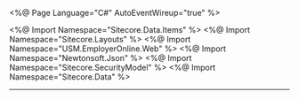 <%@ Page Language="C#" AutoEventWireup="true" %>

<%@ Import Namespace="Sitecore.Data.Items" %>
<%@ Import Namespace="Sitecore.Layouts" %>
<%@ Import Namespace="USM.EmployerOnline.Web" %>
<%@ Import Namespace="Newtonsoft.Json" %>
<%@ Import Namespace="Sitecore.SecurityModel" %>
<%@ Import Namespace="Sitecore.Data" %>

<!DOCTYPE html>

<html xmlns="http://www.w3.org/1999/xhtml">
<head runat="server">
    <title></title>
</head>

<script runat="server">

    protected void Page_Load(object sender, EventArgs e)
    {
        using (new SecurityDisabler())
        {
            var startPath = "{58A044D6-9C5E-4FEE-B824-F7414AA5C957}";
            var db = Sitecore.Data.Database.GetDatabase("master");
            var startItem = db.GetItem(startPath);
            var descendants = startItem.Axes.GetDescendants();
            var pages = descendants.Concat(new Item[] { startItem });

            var report = new Report();

            foreach (var page in pages)
            {
                var sharedLayout = page.Fields[Sitecore.FieldIDs.LayoutField];
                // var finalLayout = no such thing in 7.2

                var xml = Sitecore.Data.Fields.LayoutField.GetFieldValue(sharedLayout);

                // default layout
                var layout = Sitecore.Layouts.LayoutDefinition.Parse(xml).Devices[0] as DeviceDefinition;

                report.Pages.Add(new SitecorePage
                {
                    Layout = layout.Layout,
                    Path = page.Paths.Path,
                    Template = page.TemplateName,
                    Renderings = layout.Renderings.ToArray().Cast<RenderingDefinition>().Select(x => FromRendering(x, db)).ToList()
                });

            }

            Summary.Text += string.Format("<p><b>Page Count</b> {0}</p>", report.Pages.Count);
            Summary.Text += string.Format("<p><b>Distinct Template Count</b> {0}</p>", report.Pages.Select(x=>x.Template).Distinct().Count());
            Summary.Text += string.Format("<p><b>Distinct Page Layout Count</b> {0}</p>", report.Pages.Select(x=>x.Layout).Distinct().Count());
            Summary.Text += string.Format("<p><b>Distinct Rendering Count</b> {0}</p>", report.Pages.SelectMany(x => x.Renderings).Distinct().Count());
            Summary.Text += string.Format("<p><b>List of Distinct Renderings</b> {0}</p>", ListOfDistinctRenderings(report));

            Output.Text = JsonConvert.SerializeObject(report);
        }
    }

    private string ListOfDistinctRenderings(Report report)
    {
        var sb = new StringBuilder();

        foreach (var r in report.Pages.SelectMany(x => x.Renderings).Distinct())
        {
            sb.AppendLine("<br/>" + r);
        }

        return sb.ToString();
    }

    private string FromRendering(RenderingDefinition rendering, Database db)
    {
        using (new SecurityDisabler())
        {
            var item = db.GetItem(rendering.ItemID);

            if (item == null) return rendering.ItemID + " (not found)";

            return item.Name + " (" + item.Paths.Path + ")";
        }
    }

    public class Report
    {
        public Report()
        {
            Pages = new List<SitecorePage>();
        }

        public List<SitecorePage> Pages { get; set; }
    }

    public class SitecorePage
    {
        public SitecorePage()
        {
            Renderings = new List<string>();
        }

        public string Path { get; set; }
        public List<string> Renderings { get; set; }
        public string Layout { get; set; }
        public string Template { get; set; }
    }
</script>

<body>
    <form id="form1" runat="server">
        <div>
            <asp:Literal runat="server" Id="Summary"></asp:Literal>
            <hr/>
            <asp:Literal runat="server" ID="Output"></asp:Literal>
        </div>
    </form>
</body>
</html>
